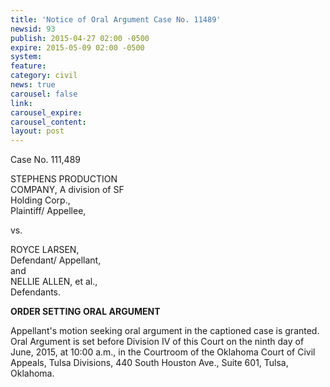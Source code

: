 ```yaml
---
title: 'Notice of Oral Argument Case No. 11489'
newsid: 93
publish: 2015-04-27 02:00 -0500
expire: 2015-05-09 02:00 -0500
system: 
feature: 
category: civil
news: true
carousel: false
link: 
carousel_expire: 
carousel_content: 
layout: post
---
```

<p>Case No. 111,489</p>
<p>STEPHENS PRODUCTION<br>
COMPANY, A division of SF<br>
Holding Corp.,<br>
Plaintiff/ Appellee,  
</p>
<p>vs.</p>
<p>ROYCE LARSEN,<br>
Defendant/ Appellant,<br>
and<br>
NELLIE ALLEN, et al.,<br>
Defendants.  
</p>
<p><strong>ORDER SETTING ORAL ARGUMENT</strong></p>
<p>Appellant's motion seeking oral argument in the captioned case is granted.
Oral Argument is set before Division IV of this Court on the ninth day of June,
2015, at 10:00 a.m., in the Courtroom of the Oklahoma Court of Civil Appeals,
Tulsa Divisions, 440 South Houston Ave., Suite 601, Tulsa, Oklahoma.</p>